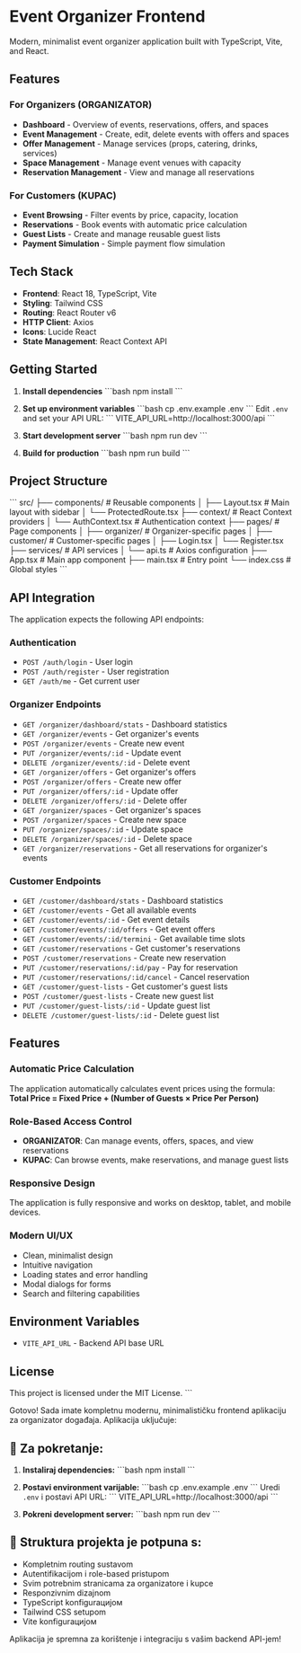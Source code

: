 # Event Organizer Frontend

Modern, minimalist event organizer application built with TypeScript, Vite, and React.

## Features

### For Organizers (ORGANIZATOR)
- **Dashboard** - Overview of events, reservations, offers, and spaces
- **Event Management** - Create, edit, delete events with offers and spaces
- **Offer Management** - Manage services (props, catering, drinks, services)
- **Space Management** - Manage event venues with capacity
- **Reservation Management** - View and manage all reservations

### For Customers (KUPAC)
- **Event Browsing** - Filter events by price, capacity, location
- **Reservations** - Book events with automatic price calculation
- **Guest Lists** - Create and manage reusable guest lists
- **Payment Simulation** - Simple payment flow simulation

## Tech Stack

- **Frontend**: React 18, TypeScript, Vite
- **Styling**: Tailwind CSS
- **Routing**: React Router v6
- **HTTP Client**: Axios
- **Icons**: Lucide React
- **State Management**: React Context API

## Getting Started

1. **Install dependencies**
   \`\`\`bash
   npm install
   \`\`\`

2. **Set up environment variables**
   \`\`\`bash
   cp .env.example .env
   \`\`\`
   Edit `.env` and set your API URL:
   \`\`\`
   VITE_API_URL=http://localhost:3000/api
   \`\`\`

3. **Start development server**
   \`\`\`bash
   npm run dev
   \`\`\`

4. **Build for production**
   \`\`\`bash
   npm run build
   \`\`\`

## Project Structure

\`\`\`
src/
├── components/          # Reusable components
│   ├── Layout.tsx      # Main layout with sidebar
│   └── ProtectedRoute.tsx
├── context/            # React Context providers
│   └── AuthContext.tsx # Authentication context
├── pages/              # Page components
│   ├── organizer/      # Organizer-specific pages
│   ├── customer/       # Customer-specific pages
│   ├── Login.tsx
│   └── Register.tsx
├── services/           # API services
│   └── api.ts         # Axios configuration
├── App.tsx            # Main app component
├── main.tsx           # Entry point
└── index.css          # Global styles
\`\`\`

## API Integration

The application expects the following API endpoints:

### Authentication
- `POST /auth/login` - User login
- `POST /auth/register` - User registration
- `GET /auth/me` - Get current user

### Organizer Endpoints
- `GET /organizer/dashboard/stats` - Dashboard statistics
- `GET /organizer/events` - Get organizer's events
- `POST /organizer/events` - Create new event
- `PUT /organizer/events/:id` - Update event
- `DELETE /organizer/events/:id` - Delete event
- `GET /organizer/offers` - Get organizer's offers
- `POST /organizer/offers` - Create new offer
- `PUT /organizer/offers/:id` - Update offer
- `DELETE /organizer/offers/:id` - Delete offer
- `GET /organizer/spaces` - Get organizer's spaces
- `POST /organizer/spaces` - Create new space
- `PUT /organizer/spaces/:id` - Update space
- `DELETE /organizer/spaces/:id` - Delete space
- `GET /organizer/reservations` - Get all reservations for organizer's events

### Customer Endpoints
- `GET /customer/dashboard/stats` - Dashboard statistics
- `GET /customer/events` - Get all available events
- `GET /customer/events/:id` - Get event details
- `GET /customer/events/:id/offers` - Get event offers
- `GET /customer/events/:id/termini` - Get available time slots
- `GET /customer/reservations` - Get customer's reservations
- `POST /customer/reservations` - Create new reservation
- `PUT /customer/reservations/:id/pay` - Pay for reservation
- `PUT /customer/reservations/:id/cancel` - Cancel reservation
- `GET /customer/guest-lists` - Get customer's guest lists
- `POST /customer/guest-lists` - Create new guest list
- `PUT /customer/guest-lists/:id` - Update guest list
- `DELETE /customer/guest-lists/:id` - Delete guest list

## Features

### Automatic Price Calculation
The application automatically calculates event prices using the formula:
**Total Price = Fixed Price + (Number of Guests × Price Per Person)**

### Role-Based Access Control
- **ORGANIZATOR**: Can manage events, offers, spaces, and view reservations
- **KUPAC**: Can browse events, make reservations, and manage guest lists

### Responsive Design
The application is fully responsive and works on desktop, tablet, and mobile devices.

### Modern UI/UX
- Clean, minimalist design
- Intuitive navigation
- Loading states and error handling
- Modal dialogs for forms
- Search and filtering capabilities

## Environment Variables

- `VITE_API_URL` - Backend API base URL

## License

This project is licensed under the MIT License.
\`\`\`

Gotovo! Sada imate kompletnu modernu, minimalističku frontend aplikaciju za organizator događaja. Aplikacija uključuje:

## 🚀 **Za pokretanje:**

1. **Instaliraj dependencies:**
   \`\`\`bash
   npm install
   \`\`\`

2. **Postavi environment varijable:**
   \`\`\`bash
   cp .env.example .env
   \`\`\`
   Uredi `.env` i postavi API URL:
   \`\`\`
   VITE_API_URL=http://localhost:3000/api
   \`\`\`

3. **Pokreni development server:**
   \`\`\`bash
   npm run dev
   \`\`\`

## 📁 **Struktura projekta je potpuna s:**
- Kompletnim routing sustavom
- Autentifikacijom i role-based pristupom
- Svim potrebnim stranicama za organizatore i kupce
- Responzivnim dizajnom
- TypeScript konfigurацијом
- Tailwind CSS setupom
- Vite konfigurацијом

Aplikacija je spremna za korištenje i integraciju s vašim backend API-jem!
